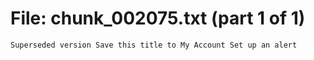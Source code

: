 ﻿# File: chunk_002075.txt (part 1 of 1)
```
Superseded version Save this title to My Account Set up an alert
```

